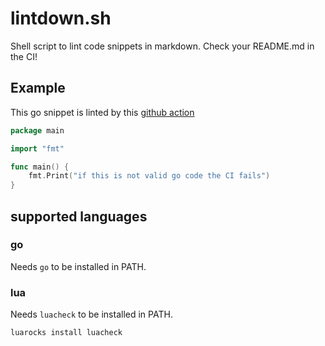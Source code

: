 # lintdown.sh

Shell script to lint code snippets in markdown. Check your README.md in the CI!

## Example

This go snippet is linted by this [github action](https://github.com/ChillerDragon/lintdown.sh/blob/master/.github/workflows/lintdown.yml)

```go
package main

import "fmt"

func main() {
	fmt.Print("if this is not valid go code the CI fails")
}
```

## supported languages

### go

Needs `go` to be installed in PATH.

### lua

Needs `luacheck` to be installed in PATH.

```
luarocks install luacheck
```

